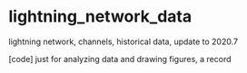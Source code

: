 # lightning_network_data
lightning network, channels, historical data, update to 2020.7

[code] just for analyzing data and drawing figures, a record
